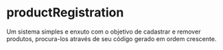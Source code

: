 # productRegistration
Um sistema simples e enxuto com o objetivo de cadastrar e remover produtos, procura-los através de seu código gerado em ordem crescente.
